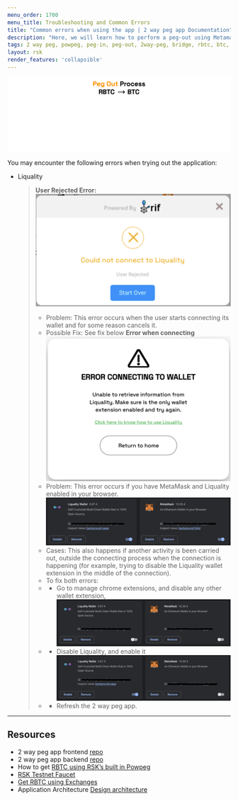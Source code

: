 ```yaml
---
menu_order: 1700
menu_title: Troubleshooting and Common Errors
title: "Common errors when using the app | 2 way peg app Documentation"
description: "Here, we will learn how to perform a peg-out using Metamask Wallet."
tags: 2 way peg, powpeg, peg-in, peg-out, 2way-peg, bridge, rbtc, btc, testnet, mainnet, trezor, liquality, leger, guide, setup, integrate, use
layout: rsk
render_features: 'collapsible'
---
```


![2 way peg app (peg-out)](/assets/img/guides/two-way-peg-app/pegout.gif)

You may encounter the following errors when trying out the application:

[](#top "collapsible")
- Liquality
    > **User Rejected Error:** 
    > ![User Rejected error](/assets/img/guides/two-way-peg-app/liquality/common-errors/1-common-errors.png)
    > - Problem: This error occurs when the user starts connecting its wallet and for some reason cancels it.
    > - Possible Fix: See fix below
    > **Error when connecting**
    > ![Error connecting](/assets/img/guides/two-way-peg-app/liquality/common-errors/2-common-errors.png)
    > - Problem: This error occurs if you have MetaMask and Liquality enabled in your browser. 
    > ![MetaMask and Liquality enabled](/assets/img/guides/two-way-peg-app/liquality/common-errors/3-common-errors.png)
    > - Cases: This also happens if another activity is been carried out, outside the connecting process when the connection is happening (for example, trying to disable the Liquality wallet extension in the middle of the connection).
    > - To fix both errors: 
    > - * Go to manage chrome extensions, and disable any other wallet extension, 
    > ![Disable extensions](/assets/img/guides/two-way-peg-app/liquality/common-errors/4-common-errors.png)
    > - * Disable Liquality, and  enable it
    > ![Enable Liquality](/assets/img/guides/two-way-peg-app/liquality/common-errors/5-common-errors.png)
    > - * Refresh the 2 way peg app.
---

## Resources
- 2 way peg app frontend [repo](https://github.com/rsksmart/2wp-app)
- 2 way peg app backend [repo](https://github.com/rsksmart/2wp-api)
- How to get [RBTC using RSK’s built in Powpeg](https://developers.rootstock.io/guides/get-crypto-on-rsk/powpeg-btc-rbtc/)
- [RSK Testnet Faucet](https://faucet.rootstock.io/)
- [Get RBTC using Exchanges](https://developers.rootstock.io/guides/get-crypto-on-rsk/rbtc-exchanges/)
- Application Architecture [Design architecture](/guides/two-way-peg-app/tech/design-architecture)